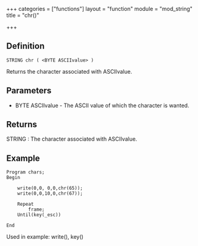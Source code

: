 +++
categories = ["functions"]
layout = "function"
module = "mod_string"
title = "chr()"

+++

## Definition

    STRING chr ( <BYTE ASCIIvalue> )

Returns the character associated with ASCIIvalue.

## Parameters

- BYTE ASCIIvalue - The ASCII value of which the character is wanted.

## Returns

STRING : The character associated with ASCIIvalue.

## Example

```
Program chars;
Begin

    write(0,0, 0,0,chr(65));
    write(0,0,10,0,chr(67));

    Repeat
        frame;
    Until(key(_esc))

End
```

Used in example: write(), key()
